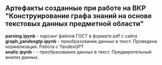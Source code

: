 ## Артефакты созданные при работе на ВКР "Конструирование графа знаний на основе текстовых данных предметной области"  
**parsing.ipynb** - парсинг файлов ГОСТ в формате pdf c сайта   
**graph_yandexgtp.ipynb** -  преобразование данных в текст. Проведена нормализация. Работа с YandexGPT  
**analiz.ipynb** - -  преобразование данных в текст. Предварительный анализ данных.
